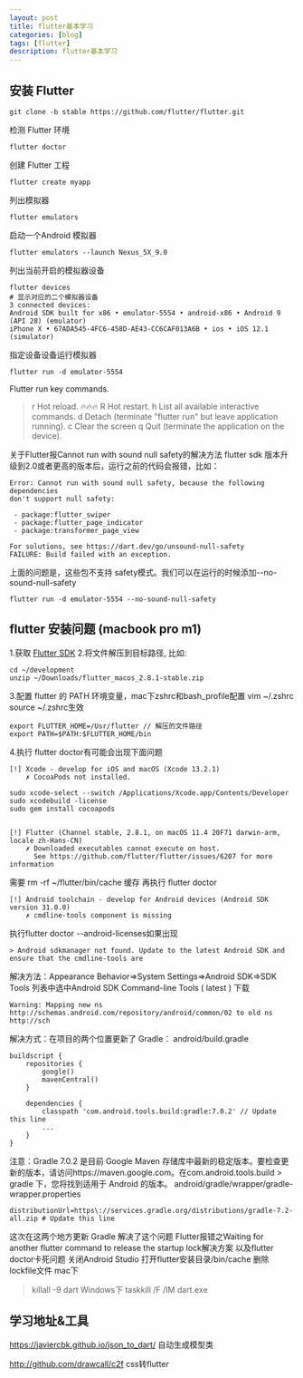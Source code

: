 ```yaml
---
layout: post
title: flutter基本学习
categories: [blog]
tags: [flutter]
description: flutter基本学习
---
```


## 安装 Flutter
```
git clone -b stable https://github.com/flutter/flutter.git
```
检测 Flutter 环境
```
flutter doctor
```
创建 Flutter 工程
```
flutter create myapp
```
列出模拟器
```
flutter emulators
```
启动一个Android 模拟器
```
flutter emulators --launch Nexus_5X_9.0
```
列出当前开启的模拟器设备
```
flutter devices
# 显示对应的二个模拟器设备
3 connected devices:
Android SDK built for x86 • emulator-5554 • android-x86 • Android 9 (API 28) (emulator)
iPhone X • 67ADA545-4FC6-458D-AE43-CC6CAF013A6B • ios • iOS 12.1 (simulator)
```
指定设备设备运行模拟器
```
flutter run -d emulator-5554
```
Flutter run key commands.

>r Hot reload. 🔥🔥🔥
>R Hot restart.
>h List all available interactive commands.
>d Detach (terminate "flutter run" but leave application running).
>c Clear the screen
>q Quit (terminate the application on the device).

关于Flutter报Cannot run with sound null safety的解决方法
flutter sdk 版本升级到2.0或者更高的版本后，运行之前的代码会报错，比如：
```
Error: Cannot run with sound null safety, because the following dependencies
don't support null safety:

 - package:flutter_swiper
 - package:flutter_page_indicator
 - package:transformer_page_view

For solutions, see https://dart.dev/go/unsound-null-safety
FAILURE: Build failed with an exception.
```
上面的问题是，这些包不支持 safety模式。我们可以在运行的时候添加--no-sound-null-safety
```
flutter run -d emulator-5554 --no-sound-null-safety
```
## flutter 安装问题 (macbook pro m1)

1.获取 [Flutter SDK](https://flutter.cn/docs/development/tools/sdk/releases)
2.将文件解压到目标路径, 比如:
```
cd ~/development
unzip ~/Downloads/flutter_macos_2.8.1-stable.zip
```
3.配置 flutter 的 PATH 环境变量，mac下zshrc和bash_profile配置 vim ~/.zshrc source ~/.zshrc生效
```
export FLUTTER_HOME=/Usr/flutter // 解压的文件路径
export PATH=$PATH:$FLUTTER_HOME/bin
```
4.执行 flutter doctor有可能会出现下面问题

```
[!] Xcode - develop for iOS and macOS (Xcode 13.2.1)
    ✗ CocoaPods not installed.

sudo xcode-select --switch /Applications/Xcode.app/Contents/Developer
sudo xcodebuild -license
sudo gem install cocoapods


[!] Flutter (Channel stable, 2.8.1, on macOS 11.4 20F71 darwin-arm, locale zh-Hans-CN)
    ✗ Downloaded executables cannot execute on host.
      See https://github.com/flutter/flutter/issues/6207 for more information
```
需要 rm -rf ~/flutter/bin/cache 缓存 再执行 flutter doctor
```
[!] Android toolchain - develop for Android devices (Android SDK version 31.0.0)
    ✗ cmdline-tools component is missing
```
执行flutter doctor --android-licenses如果出现
```
> Android sdkmanager not found. Update to the latest Android SDK and ensure that the cmdline-tools are
```
解决方法：Appearance Behavior=>System Settings=>Android SDK=>SDK Tools 列表中选中Android SDK Command-line Tools ( latest ) 下载
```
Warning: Mapping new ns http://schemas.android.com/repository/android/common/02 to old ns http://sch
```
解决方式：在项目的两个位置更新了 Gradle：
android/build.gradle
```
buildscript {
    repositories {
        google()
        mavenCentral()
    }

    dependencies {
        classpath 'com.android.tools.build:gradle:7.0.2' // Update this line
        ...
    }
}
```
注意：Gradle 7.0.2 是目前 Google Maven 存储库中最新的稳定版本。要检查更新的版本，请访问https://maven.google.com。在com.android.tools.build > gradle 下，您将找到适用于 Android 的版本。
android/gradle/wrapper/gradle-wrapper.properties
```
distributionUrl=https\://services.gradle.org/distributions/gradle-7.2-all.zip # Update this line
```
这次在这两个地方更新 Gradle 解决了这个问题
Flutter报错之Waiting for another flutter command to release the startup lock解决方案
以及flutter doctor卡死问题
关闭Android Studio
打开flutter安装目录/bin/cache
删除lockfile文件
mac下
>killall -9 dart
Windows下
>taskkill /F /IM dart.exe

## 学习地址&工具

https://javiercbk.github.io/json_to_dart/  自动生成模型类

http://github.com/drawcall/c2f  css转flutter

